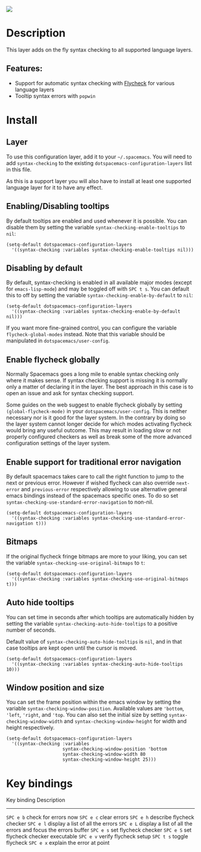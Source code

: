 ![](img/flycheck.png)

Description
===========

This layer adds on the fly syntax checking to all supported language
layers.

Features:
---------

-   Support for automatic syntax checking with
    [Flycheck](http://www.flycheck.org/) for various language layers
-   Tooltip syntax errors with `popwin`

Install
=======

Layer
-----

To use this configuration layer, add it to your `~/.spacemacs`. You will
need to add `syntax-checking` to the existing
`dotspacemacs-configuration-layers` list in this file.

As this is a support layer you will also have to install at least one
supported language layer for it to have any effect.

Enabling/Disabling tooltips
---------------------------

By default tooltips are enabled and used whenever it is possible. You
can disable them by setting the variable
`syntax-checking-enable-tooltips` to `nil`:

``` {.commonlisp org-language="emacs-lisp"}
(setq-default dotspacemacs-configuration-layers
  '((syntax-checking :variables syntax-checking-enable-tooltips nil)))
```

Disabling by default
--------------------

By default, syntax-checking is enabled in all available major modes
(except for `emacs-lisp-mode`) and may be toggled off with `SPC t s`.
You can default this to off by setting the variable
`syntax-checking-enable-by-default` to `nil`:

``` {.commonlisp org-language="emacs-lisp"}
(setq-default dotspacemacs-configuration-layers
  '((syntax-checking :variables syntax-checking-enable-by-default nil)))
```

If you want more fine-grained control, you can configure the variable
`flycheck-global-modes` instead. Note that this variable should be
manipulated in `dotspacemacs/user-config`.

Enable flycheck globally
------------------------

Normally Spacemacs goes a long mile to enable syntax checking only where
it makes sense. If syntax checking support is missing it is normally
only a matter of declaring it in the layer. The best approach in this
case is to open an issue and ask for syntax checking support.

Some guides on the web suggest to enable flycheck globally by setting
`(global-flycheck-mode)` in your `dotspacemacs/user-config`. This is
neither necessary nor is it good for the layer system. In the contrary
by doing so the layer system cannot longer decide for which modes
activating flycheck would bring any useful outcome. This may result in
loading slow or not properly configured checkers as well as break some
of the more advanced configuration settings of the layer system.

Enable support for traditional error navigation
-----------------------------------------------

By default spacemacs takes care to call the right function to jump to
the next or previous error. However if wished flycheck can also override
`next-error` and `previous-error` respectively allowing to use
alternative general emacs bindings instead of the spacemacs specific
ones. To do so set `syntax-checking-use-standard-error-navigation` to
non-nil.

``` {.commonlisp org-language="emacs-lisp"}
(setq-default dotspacemacs-configuration-layers
  '((syntax-checking :variables syntax-checking-use-standard-error-navigation t)))
```

Bitmaps
-------

If the original flycheck fringe bitmaps are more to your liking, you can
set the variable `syntax-checking-use-original-bitmaps` to `t`:

``` {.commonlisp org-language="emacs-lisp"}
(setq-default dotspacemacs-configuration-layers
  '((syntax-checking :variables syntax-checking-use-original-bitmaps t)))
```

Auto hide tooltips
------------------

You can set time in seconds after which tooltips are automatically
hidden by setting the variable `syntax-checking-auto-hide-tooltips` to a
positive number of seconds.

Default value of `syntax-checking-auto-hide-tooltips` is `nil`, and in
that case tooltips are kept open until the cursor is moved.

``` {.commonlisp org-language="emacs-lisp"}
(setq-default dotspacemacs-configuration-layers
  '((syntax-checking :variables syntax-checking-auto-hide-tooltips 10)))
```

Window position and size
------------------------

You can set the frame position within the emacs window by setting the
variable `syntax-checking-window-position`. Available values are
`'bottom`, `'left`, `'right`, and `'top`. You can also set the initial
size by setting `syntax-checking-window-width` and
`syntax-checking-window-height` for width and height respectively.

``` {.commonlisp org-language="emacs-lisp"}
(setq-default dotspacemacs-configuration-layers
  '((syntax-checking :variables
                     syntax-checking-window-position 'bottom
                     syntax-checking-window-width 80
                     syntax-checking-window-height 25)))
```

Key bindings
============

  Key binding   Description
  ------------- --------------------------------------------------------------
  `SPC e b`     check for errors now
  `SPC e c`     clear errors
  `SPC e h`     describe flycheck checker
  `SPC e l`     display a list of all the errors
  `SPC e L`     display a list of all the errors and focus the errors buffer
  `SPC e s`     set flycheck checker
  `SPC e S`     set flycheck checker executable
  `SPC e v`     verify flycheck setup
  `SPC t s`     toggle flycheck
  `SPC e x`     explain the error at point
